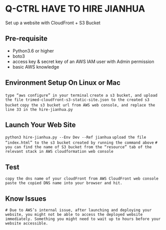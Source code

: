 # Q-CTRL HAVE TO HIRE JIANHUA

Set up a website with CloudFront + S3 Bucket

## Pre-requisite

- Python3.6 or higher
- boto3
- access key & secret key of an AWS IAM user with Admin permission
- basic AWS knowledge

## Environment Setup On Linux or Mac
`type “aws configure” in your terminal`
`create a s3 bucket, and upload the file trimed-cloudfront-s3-static-site.json to the created s3 bucket`
`copy the s3 bucket url from AWS web console, and replace the line 33 in the hire-jianhua.py`


## Launch Your Web Site
`python3 hire-jianhua.py --Env Dev --Ref jianhua`
`upload the file “index.html” to the s3 bucket created by running the command above`
`# you can find the name of S3 bucket from the “resource” tab of the relevant stack in AWS cloudformation web console`

## Test
`copy the dns name of your cloudFront from AWS CloudFront web console`
`paste the copied DNS name into your browser and hit.`

## Know Issues
`# Due to AWS’s internal issue, after launching and deploying your website, you might not be able to access the deployed website immediately. Something you might need to wait up to hours before your website accessible.`
